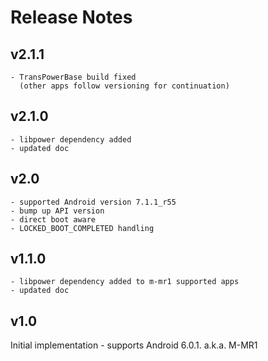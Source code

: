 # Release Notes

## v2.1.1
    - TransPowerBase build fixed
      (other apps follow versioning for continuation)

## v2.1.0
    - libpower dependency added
    - updated doc

## v2.0
    - supported Android version 7.1.1_r55
    - bump up API version
    - direct boot aware
    - LOCKED_BOOT_COMPLETED handling

## v1.1.0
    - libpower dependency added to m-mr1 supported apps
    - updated doc

## v1.0
Initial implementation
    - supports Android 6.0.1. a.k.a. M-MR1
